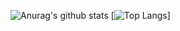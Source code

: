 ![Anurag's github stats](https://github-readme-stats.vercel.app/api?username=JunYeopKim1999&count_private=true&&show_icons=true&&theme=radical)
[![Top Langs](https://github-readme-stats.vercel.app/api/top-langs/?username=JunYeopKim1999&langs_count=8)]
